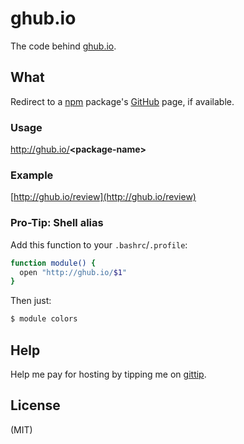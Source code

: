 # ghub.io

The code behind [ghub.io](http://ghub.io/).

## What

Redirect to a <a href="http://npmjs.org">npm</a> package's <a href="https://github.com">GitHub</a> page, if available.

### Usage

http://ghub.io/<strong>&lt;package-name&gt;</strong>

### Example
[http://ghub.io/review](http://ghub.io/review)

### Pro-Tip: Shell alias

Add this function to your `.bashrc`/`.profile`:

```sh
function module() {
  open "http://ghub.io/$1"
}
```

Then just:

```bash
$ module colors
```

## Help

Help me pay for hosting by tipping me on [gittip](https://www.gittip.com/juliangruber/).

## License

(MIT)
